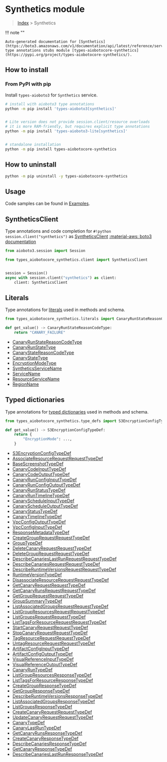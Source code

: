 # Synthetics module

> [Index](../README.md) > Synthetics


!!! note ""

    Auto-generated documentation for [Synthetics](https://boto3.amazonaws.com/v1/documentation/api/latest/reference/services/synthetics.html#Synthetics)
    type annotations stubs module [types-aiobotocore-synthetics](https://pypi.org/project/types-aiobotocore-synthetics/).

## How to install



### From PyPI with pip

Install `types-aioboto3` for `Synthetics` service.

```bash
# install with aioboto3 type annotations
python -m pip install 'types-aioboto3[synthetics]'


# Lite version does not provide session.client/resource overloads
# it is more RAM-friendly, but requires explicit type annotations
python -m pip install 'types-aioboto3-lite[synthetics]'


# standalone installation
python -m pip install types-aiobotocore-synthetics
```



## How to uninstall

```bash
python -m pip uninstall -y types-aiobotocore-synthetics
```

## Usage

Code samples can be found in [Examples](./usage.md).

## SyntheticsClient

Type annotations and code completion for  `#!python session.client("synthetics")` as [SyntheticsClient](./client.md)
[:material-aws: boto3 documentation](https://boto3.amazonaws.com/v1/documentation/api/latest/reference/services/synthetics.html#Synthetics.Client)

```python title="Usage example"
from aioboto3.session import Session

from types_aiobotocore_synthetics.client import SyntheticsClient


session = Session()
async with session.client("synthetics") as client:
    client: SyntheticsClient
```








## Literals

Type annotations for [literals](./literals.md) used in methods and schema.

```python title="Usage example"
from types_aiobotocore_synthetics.literals import CanaryRunStateReasonCodeType

def get_value() -> CanaryRunStateReasonCodeType:
    return "CANARY_FAILURE"
```

- [CanaryRunStateReasonCodeType](./literals.md#canaryrunstatereasoncodetype)
- [CanaryRunStateType](./literals.md#canaryrunstatetype)
- [CanaryStateReasonCodeType](./literals.md#canarystatereasoncodetype)
- [CanaryStateType](./literals.md#canarystatetype)
- [EncryptionModeType](./literals.md#encryptionmodetype)
- [SyntheticsServiceName](./literals.md#syntheticsservicename)
- [ServiceName](./literals.md#servicename)
- [ResourceServiceName](./literals.md#resourceservicename)
- [RegionName](./literals.md#regionname)




## Typed dictionaries

Type annotations for [typed dictionaries](./type_defs.md) used in methods and schema.

```python title="Usage example"
from types_aiobotocore_synthetics.type_defs import S3EncryptionConfigTypeDef

def get_value() -> S3EncryptionConfigTypeDef:
    return {
        "EncryptionMode": ...,
    }
```

- [S3EncryptionConfigTypeDef](./type_defs.md#s3encryptionconfigtypedef)
- [AssociateResourceRequestRequestTypeDef](./type_defs.md#associateresourcerequestrequesttypedef)
- [BaseScreenshotTypeDef](./type_defs.md#basescreenshottypedef)
- [CanaryCodeInputTypeDef](./type_defs.md#canarycodeinputtypedef)
- [CanaryCodeOutputTypeDef](./type_defs.md#canarycodeoutputtypedef)
- [CanaryRunConfigInputTypeDef](./type_defs.md#canaryrunconfiginputtypedef)
- [CanaryRunConfigOutputTypeDef](./type_defs.md#canaryrunconfigoutputtypedef)
- [CanaryRunStatusTypeDef](./type_defs.md#canaryrunstatustypedef)
- [CanaryRunTimelineTypeDef](./type_defs.md#canaryruntimelinetypedef)
- [CanaryScheduleInputTypeDef](./type_defs.md#canaryscheduleinputtypedef)
- [CanaryScheduleOutputTypeDef](./type_defs.md#canaryscheduleoutputtypedef)
- [CanaryStatusTypeDef](./type_defs.md#canarystatustypedef)
- [CanaryTimelineTypeDef](./type_defs.md#canarytimelinetypedef)
- [VpcConfigOutputTypeDef](./type_defs.md#vpcconfigoutputtypedef)
- [VpcConfigInputTypeDef](./type_defs.md#vpcconfiginputtypedef)
- [ResponseMetadataTypeDef](./type_defs.md#responsemetadatatypedef)
- [CreateGroupRequestRequestTypeDef](./type_defs.md#creategrouprequestrequesttypedef)
- [GroupTypeDef](./type_defs.md#grouptypedef)
- [DeleteCanaryRequestRequestTypeDef](./type_defs.md#deletecanaryrequestrequesttypedef)
- [DeleteGroupRequestRequestTypeDef](./type_defs.md#deletegrouprequestrequesttypedef)
- [DescribeCanariesLastRunRequestRequestTypeDef](./type_defs.md#describecanarieslastrunrequestrequesttypedef)
- [DescribeCanariesRequestRequestTypeDef](./type_defs.md#describecanariesrequestrequesttypedef)
- [DescribeRuntimeVersionsRequestRequestTypeDef](./type_defs.md#describeruntimeversionsrequestrequesttypedef)
- [RuntimeVersionTypeDef](./type_defs.md#runtimeversiontypedef)
- [DisassociateResourceRequestRequestTypeDef](./type_defs.md#disassociateresourcerequestrequesttypedef)
- [GetCanaryRequestRequestTypeDef](./type_defs.md#getcanaryrequestrequesttypedef)
- [GetCanaryRunsRequestRequestTypeDef](./type_defs.md#getcanaryrunsrequestrequesttypedef)
- [GetGroupRequestRequestTypeDef](./type_defs.md#getgrouprequestrequesttypedef)
- [GroupSummaryTypeDef](./type_defs.md#groupsummarytypedef)
- [ListAssociatedGroupsRequestRequestTypeDef](./type_defs.md#listassociatedgroupsrequestrequesttypedef)
- [ListGroupResourcesRequestRequestTypeDef](./type_defs.md#listgroupresourcesrequestrequesttypedef)
- [ListGroupsRequestRequestTypeDef](./type_defs.md#listgroupsrequestrequesttypedef)
- [ListTagsForResourceRequestRequestTypeDef](./type_defs.md#listtagsforresourcerequestrequesttypedef)
- [StartCanaryRequestRequestTypeDef](./type_defs.md#startcanaryrequestrequesttypedef)
- [StopCanaryRequestRequestTypeDef](./type_defs.md#stopcanaryrequestrequesttypedef)
- [TagResourceRequestRequestTypeDef](./type_defs.md#tagresourcerequestrequesttypedef)
- [UntagResourceRequestRequestTypeDef](./type_defs.md#untagresourcerequestrequesttypedef)
- [ArtifactConfigInputTypeDef](./type_defs.md#artifactconfiginputtypedef)
- [ArtifactConfigOutputTypeDef](./type_defs.md#artifactconfigoutputtypedef)
- [VisualReferenceInputTypeDef](./type_defs.md#visualreferenceinputtypedef)
- [VisualReferenceOutputTypeDef](./type_defs.md#visualreferenceoutputtypedef)
- [CanaryRunTypeDef](./type_defs.md#canaryruntypedef)
- [ListGroupResourcesResponseTypeDef](./type_defs.md#listgroupresourcesresponsetypedef)
- [ListTagsForResourceResponseTypeDef](./type_defs.md#listtagsforresourceresponsetypedef)
- [CreateGroupResponseTypeDef](./type_defs.md#creategroupresponsetypedef)
- [GetGroupResponseTypeDef](./type_defs.md#getgroupresponsetypedef)
- [DescribeRuntimeVersionsResponseTypeDef](./type_defs.md#describeruntimeversionsresponsetypedef)
- [ListAssociatedGroupsResponseTypeDef](./type_defs.md#listassociatedgroupsresponsetypedef)
- [ListGroupsResponseTypeDef](./type_defs.md#listgroupsresponsetypedef)
- [CreateCanaryRequestRequestTypeDef](./type_defs.md#createcanaryrequestrequesttypedef)
- [UpdateCanaryRequestRequestTypeDef](./type_defs.md#updatecanaryrequestrequesttypedef)
- [CanaryTypeDef](./type_defs.md#canarytypedef)
- [CanaryLastRunTypeDef](./type_defs.md#canarylastruntypedef)
- [GetCanaryRunsResponseTypeDef](./type_defs.md#getcanaryrunsresponsetypedef)
- [CreateCanaryResponseTypeDef](./type_defs.md#createcanaryresponsetypedef)
- [DescribeCanariesResponseTypeDef](./type_defs.md#describecanariesresponsetypedef)
- [GetCanaryResponseTypeDef](./type_defs.md#getcanaryresponsetypedef)
- [DescribeCanariesLastRunResponseTypeDef](./type_defs.md#describecanarieslastrunresponsetypedef)

